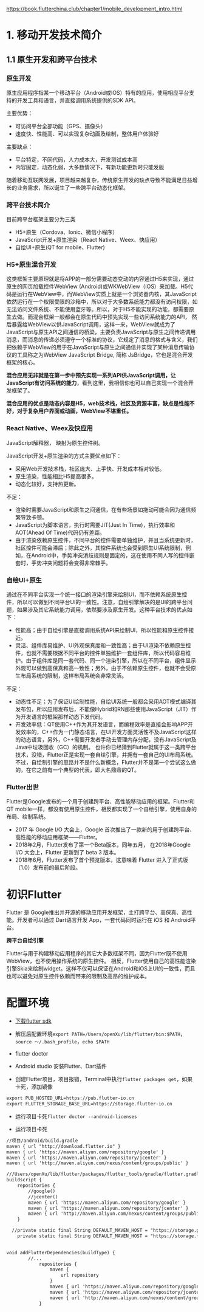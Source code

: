 https://book.flutterchina.club/chapter1/mobile_development_intro.html


# 1. 移动开发技术简介

## 1.1 原生开发和跨平台技术

### 原生开发

原生应用程序指某一个移动平台（Android或IOS）特有的应用，使用相应平台支持的开发工具和语言，并直接调用系统提供的SDK API。

主要优势：

- 可访问平台全部功能（GPS、摄像头）
- 速度快、性能高、可以实现复杂动画及绘制，整体用户体验好

主要缺点：

- 平台特定，不同代码，人力成本大，开发测试成本高
- 内容固定，动态化弱，大多数情况下，有新功能更新时只能发版

随着移动互联网发展，项目越来越复杂，传统原生开发的缺点导致不能满足日益增长的业务需求，所以诞生了一些跨平台动态化框架。


### 跨平台技术简介

目前跨平台框架主要分为三类

- H5+原生（Cordova、Ionic、微信小程序）
- JavaScript开发+原生渲染（React Native、Weex、快应用）
- 自绘UI+原生(QT for mobile、Flutter)

### H5+原生混合开发

这类框架主要原理就是将APP的一部分需要动态变动的内容通过H5来实现，通过原生的网页加载控件WebView (Android)或WKWebView（iOS）来加载。H5代码是运行在WebView中，而WebView实质上就是一个浏览器内核，其JavaScript依然运行在一个权限受限的沙箱中，所以对于大多数系统能力都没有访问权限，如无法访问文件系统、不能使用蓝牙等。所以，对于H5不能实现的功能，都需要原生去做。而混合框架一般都会在原生代码中预先实现一些访问系统能力的API， 然后暴露给WebView以供JavaScript调用，这样一来，WebView就成为了JavaScript与原生API之间通信的桥梁，主要负责JavaScript与原生之间传递调用消息，而消息的传递必须遵守一个标准的协议，它规定了消息的格式与含义，我们把依赖于WebView的用于在JavaScript与原生之间通信并实现了某种消息传输协议的工具称之为WebView JavaScript Bridge, 简称 JsBridge，它也是混合开发框架的核心。

**混合应用无非就是在第一步中预先实现一系列API供JavaScript调用，让JavaScript有访问系统的能力**，看到这里，我相信你也可以自己实现一个混合开发框架了。

**混合应用的优点是动态内容是H5，web技术栈，社区及资源丰富，缺点是性能不好，对于复杂用户界面或动画，WebView不堪重任。**


### React Native、Weex及快应用

JavaScript解释器， 映射为原生控件树。

JavaScript开发+原生渲染的方式主要优点如下：

- 采用Web开发技术栈，社区庞大、上手快、开发成本相对较低。
- 原生渲染，性能相比H5提高很多。
- 动态化较好，支持热更新。

不足：

- 渲染时需要JavaScript和原生之间通信，在有些场景如拖动可能会因为通信频繁导致卡顿。
- JavaScript为脚本语言，执行时需要JIT(Just In Time)，执行效率和AOT(Ahead Of Time)代码仍有差距。
- 由于渲染依赖原生控件，不同平台的控件需要单独维护，并且当系统更新时，社区控件可能会滞后；除此之外，其控件系统也会受到原生UI系统限制，例如，在Android中，手势冲突消歧规则是固定的，这在使用不同人写的控件嵌套时，手势冲突问题将会变得非常棘手。


### 自绘UI+原生

通过在不同平台实现一个统一接口的渲染引擎来绘制UI，而不依赖系统原生控件，所以可以做到不同平台UI的一致性。注意，自绘引擎解决的是UI的跨平台问题，如果涉及其它系统能力调用，依然要涉及原生开发。这种平台技术的优点如下：

- 性能高；由于自绘引擎是直接调用系统API来绘制UI，所以性能和原生控件接近。
- 灵活、组件库易维护、UI外观保真度和一致性高；由于UI渲染不依赖原生控件，也就不需要根据不同平台的控件单独维护一套组件库，所以代码容易维护。由于组件库是同一套代码、同一个渲染引擎，所以在不同平台，组件显示外观可以做到高保真和高一致性；另外，由于不依赖原生控件，也就不会受原生布局系统的限制，这样布局系统会非常灵活。

不足：

- 动态性不足；为了保证UI绘制性能，自绘UI系统一般都会采用AOT模式编译其发布包，所以应用发布后，不能像Hybrid和RN那些使用JavaScript（JIT）作为开发语言的框架那样动态下发代码。
- 开发效率低：QT使用C++作为其开发语言，而编程效率是直接会影响APP开发效率的，C++作为一门静态语言，在UI开发方面灵活性不及JavaScript这样的动态语言，另外，C++需要开发者手动去管理内存分配，没有JavaScript及Java中垃圾回收（GC）的机制。
也许你已经猜到Flutter就属于这一类跨平台技术，没错，Flutter正是实现一套自绘引擎，并拥有一套自己的UI布局系统。不过，自绘制引擎的思路并不是什么新概念，Flutter并不是第一个尝试这么做的，在它之前有一个典型的代表，即大名鼎鼎的QT。


### Flutter出世

Flutter是Google发布的一个用于创建跨平台、高性能移动应用的框架。Flutter和QT mobile一样，都没有使用原生控件，相反都实现了一个自绘引擎，使用自身的布局、绘制系统。

- 2017 年 Google I/O 大会上，Google 首次推出了一款新的用于创建跨平台、高性能的移动应用框架——Flutter。
- 2018年2月，Flutter发布了第一个Beta版本，同年五月， 在2018年Google I/O 大会上，Flutter 更新到了 beta 3 版本。
- 2018年6月，Flutter发布了首个预览版本，这意味着 Flutter 进入了正式版（1.0）发布前的最后阶段。


# 初识Flutter

Flutter 是 Google推出并开源的移动应用开发框架，主打跨平台、高保真、高性能。开发者可以通过 Dart语言开发 App，一套代码同时运行在 iOS 和 Android平台。

**跨平台自绘引擎**

Flutter与用于构建移动应用程序的其它大多数框架不同，因为Flutter既不使用WebView，也不使用操作系统的原生控件。 相反，Flutter使用自己的高性能渲染引擎Skia来绘制widget。这样不仅可以保证在Android和iOS上UI的一致性，而且也可以避免对原生控件依赖而带来的限制及高昂的维护成本。


# 配置环境

- [下载flutter sdk](https://flutter.dev/docs/development/tools/sdk/releases?tab=macos#macos)

- 解压后配置环境`export PATH=/Users/openXu/lib/flutter/bin:$PATH`，`source ～/.bash_profile`，`echo $PATH`

- flutter doctor

- Android studio 安装Flutter、Dart插件

- 创建Flutter项目，项目报错，Terminal中执行`flutter packages get`，如果卡死，添加镜像

```xml
export PUB_HOSTED_URL=https://pub.flutter-io.cn
export FLUTTER_STORAGE_BASE_URL=https://storage.flutter-io.cn
```

- 运行项目卡死`flutter doctor --android-licenses`

- 运行项目卡死


```xml
//项目/android/build.gradle
maven { url "http://download.flutter.io" }
maven { url 'https://maven.aliyun.com/repository/google' }
maven { url 'https://maven.aliyun.com/repository/jcenter' }
maven { url 'http://maven.aliyun.com/nexus/content/groups/public' }

///Users/openXu/lib/flutter/packages/flutter_tools/gradle/flutter.gradle
buildscript {
    repositories {
        //google()
        //jcenter()
        maven { url 'https://maven.aliyun.com/repository/google' }
        maven { url 'https://maven.aliyun.com/repository/jcenter' }
        maven { url 'http://maven.aliyun.com/nexus/content/groups/public' }
    }

  //private static final String DEFAULT_MAVEN_HOST = "https://storage.googleapis.com";
    private static final String DEFAULT_MAVEN_HOST = "https://storage.flutter-io.cn/download.flutter.io";
   

void addFlutterDependencies(buildType) {
        //...
            repositories {
                maven {
                    url repository
                }
                maven { url 'https://maven.aliyun.com/repository/google' }
                maven { url 'https://maven.aliyun.com/repository/jcenter' }
                maven { url 'http://maven.aliyun.com/nexus/content/groups/public' }
            }

```








